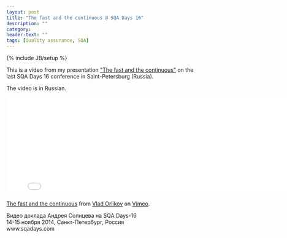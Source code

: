 ```yaml
---
layout: post
title: "The fast and the continuous @ SQA Days 16"
description: ""
category:
header-text: ""
tags: [Quality assurance, SQA]
---
```

{% include JB/setup %}

This is a video from my presentation ["The fast and the continuous"](http://sqadays.com/ru/talk/25882) on the last SQA Days 16 conference in Saint-Petersburg (Russia).

The video is in Russian.


<iframe src="//player.vimeo.com/video/114339032" width="800" height="256" frameborder="0" webkitallowfullscreen mozallowfullscreen allowfullscreen></iframe> <p><a href="https://vimeo.com/114339032">The fast and the continuous</a> from <a href="https://vimeo.com/orlikov">Vlad Orlikov</a> on <a href="https://vimeo.com">Vimeo</a>.</p> <p>Видео доклада Андрея Солнцева на SQA Days-16<br /> 14-15 ноября 2014, Санкт-Петербург, Россия<br /> www.sqadays.com</p>

<br/>